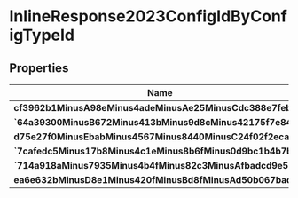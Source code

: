 
# InlineResponse2023ConfigIdByConfigTypeId

## Properties
Name | Type | Description | Notes
------------ | ------------- | ------------- | -------------
**cf3962b1MinusA98eMinus4adeMinusAe25MinusCdc388e7feb3** | **kotlin.String** |  | 
**&#x60;64a39300MinusB672Minus413bMinus9d8cMinus42175f7e84dd&#x60;** | **kotlin.String** |  | 
**d75e27f0MinusEbabMinus4567Minus8440MinusC24f02f2eca5** | **kotlin.String** |  |  [optional]
**&#x60;7cafedc5Minus17b8Minus4c1eMinus8b6fMinus0d9bc1b4b7bc&#x60;** | **kotlin.String** |  |  [optional]
**&#x60;714a918aMinus7935Minus4b4fMinus82c3MinusAfbadcd9e59b&#x60;** | **kotlin.String** |  |  [optional]
**ea6e632bMinusD8e1Minus420fMinusBd8fMinusAd50b067bad6** | **kotlin.String** |  |  [optional]



